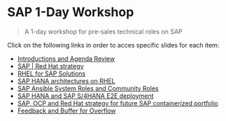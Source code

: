 # SAP 1-Day Workshop
> A 1-day workshop for pre-sales technical roles on SAP

Click on the following links in order to acces specific slides for each item:

- [Introductions and Agenda Review](https://redhat-sap.github.io/sap-workshops/slides/1day-workshop/01/index.html)
- [SAP | Red Hat strategy]()
- [RHEL for SAP Solutions]()
- [SAP HANA architectures on RHEL]()
- [SAP Ansible System Roles and Community Roles]()
- [SAP HANA and SAP S/4HANA E2E deployment]()
- [SAP, OCP and Red Hat strategy for future SAP containerized portfolio]()
- [Feedback and Buffer for Overflow]()